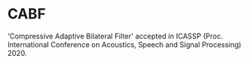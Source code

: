 # CABF
'Compressive Adaptive Bilateral Filter' accepted in ICASSP (Proc. International Conference on Acoustics, Speech and Signal Processing) 2020. 
